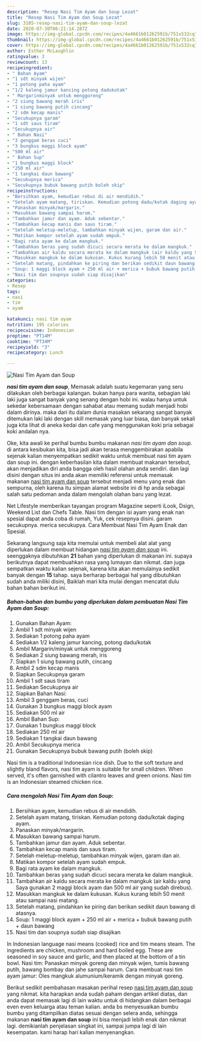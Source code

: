 ```yaml
---
description: "Resep Nasi Tim Ayam dan Soup Lezat"
title: "Resep Nasi Tim Ayam dan Soup Lezat"
slug: 3105-resep-nasi-tim-ayam-dan-soup-lezat
date: 2020-07-30T06:21:14.287Z
image: https://img-global.cpcdn.com/recipes/4a4661b01262591b/751x532cq70/nasi-tim-ayam-dan-soup-foto-resep-utama.jpg
thumbnail: https://img-global.cpcdn.com/recipes/4a4661b01262591b/751x532cq70/nasi-tim-ayam-dan-soup-foto-resep-utama.jpg
cover: https://img-global.cpcdn.com/recipes/4a4661b01262591b/751x532cq70/nasi-tim-ayam-dan-soup-foto-resep-utama.jpg
author: Esther McLaughlin
ratingvalue: 3
reviewcount: 13
recipeingredient:
- " Bahan Ayam"
- "1 sdt minyak wijen"
- "1 potong paha ayam"
- "1/2 kaleng jamur kancing potong dadukotak"
- " Margarinminyak untuk menggoreng"
- "2 siung bawang merah iris"
- "1 siung bawang putih cincang"
- "2 sdm kecap manis"
- "Secukupnya garam"
- "1 sdt saus tiram"
- "Secukupnya air"
- " Bahan Nasi"
- "3 genggam beras cuci"
- "3 bungkus maggi block ayam"
- "500 ml air"
- " Bahan Sup"
- "1 bungkus maggi block"
- "250 ml air"
- "1 tangkai daun bawang"
- "Secukupnya merica"
- "Secukupnya bubuk bawang putih boleh skip"
recipeinstructions:
- "Bersihkan ayam, kemudian rebus di air mendidih."
- "Setelah ayam matang, tiriskan. Kemudian potong dadu/kotak daging ayam."
- "Panaskan minyak/margarin."
- "Masukkan bawang sampai harum."
- "Tambahkan jamur dan ayam. Aduk sebentar."
- "Tambahkan kecap manis dan saus tiram."
- "Setelah meletup-meletup, tambahkan minyak wijen, garam dan air."
- "Matikan kompor setelah ayam sudah empuk."
- "Bagi rata ayam ke dalam mangkuk."
- "Tambahkan beras yang sudah dicuci secara merata ke dalam mangkuk."
- "Tambahkan air kaldu secara merata ke dalam mangkuk (air kaldu yang Saya gunakan 2 maggi block ayam dan 500 ml air yang sudah direbus)."
- "Masukkan mangkuk ke dalam kukusan. Kukus kurang lebih 50 menit atau sampai nasi matang."
- "Setelah matang, pindahkan ke piring dan berikan sedikit daun bawang di atasnya."
- "Soup: 1 maggi block ayam + 250 ml air + merica + bubuk bawang putih + daun bawang"
- "Nasi tim dan soupnya sudah siap disajikan"
categories:
- Resep
tags:
- nasi
- tim
- ayam

katakunci: nasi tim ayam 
nutrition: 195 calories
recipecuisine: Indonesian
preptime: "PT14M"
cooktime: "PT34M"
recipeyield: "3"
recipecategory: Lunch

---
```



![Nasi Tim Ayam dan Soup](https://img-global.cpcdn.com/recipes/4a4661b01262591b/751x532cq70/nasi-tim-ayam-dan-soup-foto-resep-utama.jpg)

<b><i>nasi tim ayam dan soup</i></b>, Memasak adalah suatu kegemaran yang seru dilakukan oleh berbagai kalangan. bukan hanya para wanita, sebagian laki laki juga sangat banyak yang senang dengan hobi ini. walau hanya untuk sekedar kebersamaan dengan sahabat atau memang sudah menjadi hobi dalam dirinya. maka dari itu dalam dunia masakan sekarang sangat banyak ditemukan laki laki dengan skill memasak yang luar biasa, dan banyak sekali juga kita lihat di aneka kedai dan cafe yang menggunakan koki pria sebagai koki andalan nya.

Oke, kita awali ke perihal bumbu bumbu makanan <i>nasi tim ayam dan soup</i>. di antara kesibukan kita, bisa jadi akan terasa menggembirakan apabila sejenak kalian menyempatkan sedikit waktu untuk membuat nasi tim ayam dan soup ini. dengan keberhasilan kita dalam membuat makanan tersebut, akan menjadikan diri anda bangga oleh hasil olahan anda sendiri. dan lagi disini dengan situs ini anda akan memiliki referensi untuk memasak makanan <u>nasi tim ayam dan soup</u> tersebut menjadi menu yang enak dan sempurna, oleh karena itu simpan alamat website ini di hp anda sebagai salah satu pedoman anda dalam mengolah olahan baru yang lezat.

Net Lifestyle memberikan tayangan program Magazine seperti iLook, Dsign, Weekend List dan Chefs Table. Nasi tim dengan isi ayam yang enak nan spesial dapat anda coba di rumah, Yuk, cek resepnya disini. garam secukupnya. merica secukupya. Cara Membuat Nasi Tim Ayam Enak dan Spesial.


Sekarang langsung saja kita memulai untuk membeli alat alat yang diperlukan dalam membuat hidangan <u><i>nasi tim ayam dan soup</i></u> ini. seenggaknya dibutuhkan <b>21</b> bahan yang diperlukan di makanan ini. supaya berikutnya dapat membuahkan rasa yang lumayan dan nikmat. dan juga sempatkan waktu kalian sejenak, karena kita akan memulainya sedikit banyak dengan <b>15</b> tahap. saya berharap berbagai hal yang dibutuhkan sudah anda miliki disini, Baiklah mari kita mulai dengan mencatat dulu bahan bahan berikut ini.

<!--inarticleads1-->

##### Bahan-bahan dan bumbu yang diperlukan dalam pembuatan Nasi Tim Ayam dan Soup:

1. Gunakan  Bahan Ayam:
1. Ambil 1 sdt minyak wijen
1. Sediakan 1 potong paha ayam
1. Sediakan 1/2 kaleng jamur kancing, potong dadu/kotak
1. Ambil  Margarin/minyak untuk menggoreng
1. Sediakan 2 siung bawang merah, iris
1. Siapkan 1 siung bawang putih, cincang
1. Ambil 2 sdm kecap manis
1. Siapkan Secukupnya garam
1. Ambil 1 sdt saus tiram
1. Sediakan Secukupnya air
1. Siapkan  Bahan Nasi:
1. Ambil 3 genggam beras, cuci
1. Gunakan 3 bungkus maggi block ayam
1. Sediakan 500 ml air
1. Ambil  Bahan Sup:
1. Gunakan 1 bungkus maggi block
1. Sediakan 250 ml air
1. Sediakan 1 tangkai daun bawang
1. Ambil Secukupnya merica
1. Gunakan Secukupnya bubuk bawang putih (boleh skip)


Nasi tim is a traditional Indonesian rice dish. Due to the soft texture and slightly bland flavors, nasi tim ayam is suitable for small children. When served, it&#39;s often garnished with cilantro leaves and green onions. Nasi tim is an Indonesian steamed chicken rice. 

<!--inarticleads2-->

##### Cara mengolah Nasi Tim Ayam dan Soup:

1. Bersihkan ayam, kemudian rebus di air mendidih.
1. Setelah ayam matang, tiriskan. Kemudian potong dadu/kotak daging ayam.
1. Panaskan minyak/margarin.
1. Masukkan bawang sampai harum.
1. Tambahkan jamur dan ayam. Aduk sebentar.
1. Tambahkan kecap manis dan saus tiram.
1. Setelah meletup-meletup, tambahkan minyak wijen, garam dan air.
1. Matikan kompor setelah ayam sudah empuk.
1. Bagi rata ayam ke dalam mangkuk.
1. Tambahkan beras yang sudah dicuci secara merata ke dalam mangkuk.
1. Tambahkan air kaldu secara merata ke dalam mangkuk (air kaldu yang Saya gunakan 2 maggi block ayam dan 500 ml air yang sudah direbus).
1. Masukkan mangkuk ke dalam kukusan. Kukus kurang lebih 50 menit atau sampai nasi matang.
1. Setelah matang, pindahkan ke piring dan berikan sedikit daun bawang di atasnya.
1. Soup: 1 maggi block ayam + 250 ml air + merica + bubuk bawang putih + daun bawang
1. Nasi tim dan soupnya sudah siap disajikan


In Indonesian language nasi means (cooked) rice and tim means steam. The ingredients are chicken, mushroom and hard boiled egg. These are seasoned in soy sauce and garlic, and then placed at the bottom of a tin bowl. Nasi tim: Panaskan minyak goreng dan minyak wijen, tumis bawang putih, bawang bombay dan jahe sampai harum. Cara membuat nasi tim ayam jamur: Oles mangkuk alumunium/keramik dengan minyak goreng. 

Berikut sedikit pembahasan masakan perihal resep <u>nasi tim ayam dan soup</u> yang nikmat. kita harapkan anda sudah paham dengan artikel diatas, dan anda dapat memasak lagi di lain waktu untuk di hidangkan dalam berbagai even even keluarga atau teman kalian. anda bs menyesuaikan bumbu bumbu yang ditampilkan diatas sesuai dengan selera anda, sehingga makanan <b>nasi tim ayam dan soup</b> ini bisa menjadi lebih enak dan nikmat lagi. demikianlah penjelasan singkat ini, sampai jumpa lagi di lain kesempatan. kami harap hari kalian menyenangkan.
